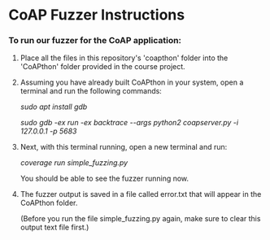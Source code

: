 # CoAP Fuzzer Instructions
### To run our fuzzer for the CoAP application:
1. Place all the files in this repository's 'coapthon' folder into the 'CoAPthon' folder provided in the course project.
2. Assuming you have already built CoAPthon in your system, open a terminal and run the following commands:
   
   _sudo apt install gdb_

   _sudo gdb -ex run -ex backtrace --args python2 coapserver.py -i 127.0.0.1 -p 5683_

3. Next, with this terminal running, open a new terminal and run:

   _coverage run simple_fuzzing.py_

   You should be able to see the fuzzer running now.

5. The fuzzer output is saved in a file called error.txt that will appear in the CoAPthon folder.

   (Before you run the file simple_fuzzing.py again, make sure to clear this output text file first.)
